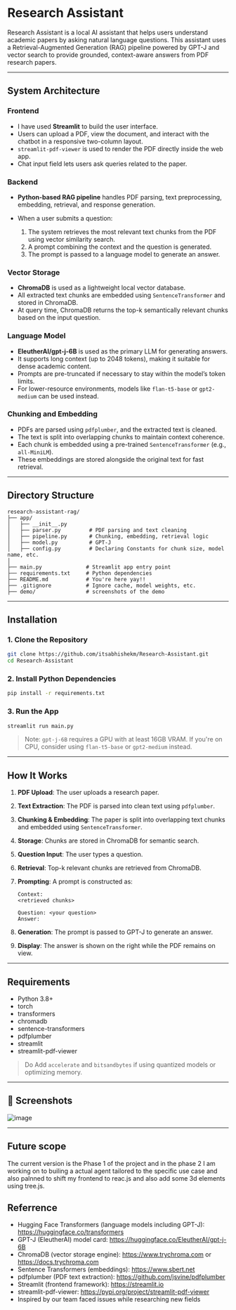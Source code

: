# Research Assistant

Research Assistant is a local AI assistant that helps users understand academic papers by asking natural language questions. This assistant uses a Retrieval-Augmented Generation (RAG) pipeline powered by GPT-J and vector search to provide grounded, context-aware answers from PDF research papers.

---

##  System Architecture

### Frontend

* I have used **Streamlit** to build the user interface.
* Users can upload a PDF, view the document, and interact with the chatbot in a responsive two-column layout.
* `streamlit-pdf-viewer` is used to render the PDF directly inside the web app.
* Chat input field lets users ask queries related to the paper.

###  Backend

* **Python-based RAG pipeline** handles PDF parsing, text preprocessing, embedding, retrieval, and response generation.
* When a user submits a question:

  1. The system retrieves the most relevant text chunks from the PDF using vector similarity search.
  2. A prompt combining the context and the question is generated.
  3. The prompt is passed to a language model to generate an answer.

###  Vector Storage

* **ChromaDB** is used as a lightweight local vector database.
* All extracted text chunks are embedded using `SentenceTransformer` and stored in ChromaDB.
* At query time, ChromaDB returns the top-k semantically relevant chunks based on the input question.

### Language Model

* **EleutherAI/gpt-j-6B** is used as the primary LLM for generating answers.
* It supports long context (up to 2048 tokens), making it suitable for dense academic content.
* Prompts are pre-truncated if necessary to stay within the model’s token limits.
* For lower-resource environments, models like `flan-t5-base` or `gpt2-medium` can be used instead.

### Chunking and Embedding

* PDFs are parsed using `pdfplumber`, and the extracted text is cleaned.
* The text is split into overlapping chunks to maintain context coherence.
* Each chunk is embedded using a pre-trained `SentenceTransformer` (e.g., `all-MiniLM`).
* These embeddings are stored alongside the original text for fast retrieval.

---

## Directory Structure

```
research-assistant-rag/
├── app/
│   ├── __init__.py
│   ├── parser.py         # PDF parsing and text cleaning
│   ├── pipeline.py       # Chunking, embedding, retrieval logic
│   ├── model.py          # GPT-J 
│   ├── config.py         # Declaring Constants for chunk size, model name, etc.
│
├── main.py              # Streamlit app entry point
├── requirements.txt     # Python dependencies
├── README.md            # You're here yay!!
├── .gitignore           # Ignore cache, model weights, etc.
├── demo/                # screenshots of the demo
```

---

## Installation

### 1. Clone the Repository

```bash
git clone https://github.com/itsabhishekm/Research-Assistant.git
cd Research-Assistant
```

### 2. Install Python Dependencies

```bash
pip install -r requirements.txt
```

### 3. Run the App

```bash
streamlit run main.py
```

>  Note: `gpt-j-6B` requires a GPU with at least 16GB VRAM. If you're on CPU, consider using `flan-t5-base` or `gpt2-medium` instead.

---

## How It Works

1. **PDF Upload**: The user uploads a research paper.
2. **Text Extraction**: The PDF is parsed into clean text using `pdfplumber`.
3. **Chunking & Embedding**: The paper is split into overlapping text chunks and embedded using `SentenceTransformer`.
4. **Storage**: Chunks are stored in ChromaDB for semantic search.
5. **Question Input**: The user types a question.
6. **Retrieval**: Top-k relevant chunks are retrieved from ChromaDB.
7. **Prompting**: A prompt is constructed as:

   ```
   Context:
   <retrieved chunks>

   Question: <your question>
   Answer:
   ```
8. **Generation**: The prompt is passed to GPT-J to generate an answer.
9. **Display**: The answer is shown on the right while the PDF remains on view.

---

## Requirements

* Python 3.8+
* torch
* transformers
* chromadb
* sentence-transformers
* pdfplumber
* streamlit
* streamlit-pdf-viewer

> Do Add `accelerate` and `bitsandbytes` if using quantized models or optimizing memory.

---

## 📸 Screenshots

![image](https://github.com/user-attachments/assets/5a6b93b3-c5ed-433b-907a-fba6ce9687cc)


---

## Future scope

The current version is the Phase 1 of the project and in the phase 2 I am working on to builing a actual agent tailored to the specific use case and also palnned to shift my frontend to reac.js and also add some 3d elements using tree.js.

## Referrence

* Hugging Face Transformers (language models including GPT-J): https://huggingface.co/transformers
* GPT-J (EleutherAI) model card: https://huggingface.co/EleutherAI/gpt-j-6B
* ChromaDB (vector storage engine): https://www.trychroma.com or https://docs.trychroma.com
* Sentence Transformers (embeddings): https://www.sbert.net
* pdfplumber (PDF text extraction): https://github.com/jsvine/pdfplumber
* Streamlit (frontend framework): https://streamlit.io
* streamlit-pdf-viewer: https://pypi.org/project/streamlit-pdf-viewer
* Inspired by our team faced issues while researching new fields
